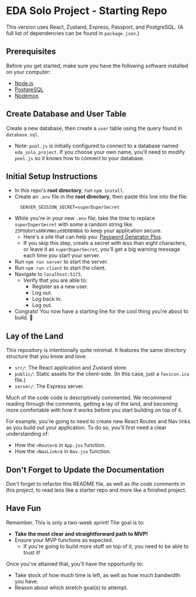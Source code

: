# EDA Solo Project - Starting Repo

This version uses React, Zustand, Express, Passport, and PostgreSQL. (A full list of dependencies can be found in `package.json`.)

## Prerequisites

Before you get started, make sure you have the following software installed on your computer:

- [Node.js](https://nodejs.org/en)
- [PostgreSQL](https://www.postgresql.org)
- [Nodemon](https://nodemon.io)

## Create Database and User Table

Create a new database, then create a `user` table using the query found in `database.sql`.

* Note: `pool.js` is initially configured to connect to a database named `eda_solo_project`. If you choose your own name, you'll need to modify `pool.js` so it knows how to connect to your database.

## Initial Setup Instructions

- In this repo's **root directory**, run `npm install`.
- Create an `.env` file in the **root directory**, then paste this line into the file:
    ```plaintext
      SERVER_SESSION_SECRET=superDuperSecret
    ```
- While you're in your new `.env` file, take the time to replace `superDuperSecret` with some a random string like `25POUbVtx6RKVNWszd9ERB9Bb6` to keep your application secure. 
    - Here's a site that can help you: [Password Generator Plus](https://passwordsgenerator.net).
    - If you skip this step, create a secret with less than eight characters, or leave it as `superDuperSecret`, you'll get a big warning message each time you start your server.
- Run `npm run server` to start the server.
- Run `npm run client` to start the client.
- Navigate to `localhost:5173`.
    - Verify that you are able to:
        - Register as a new user.
        - Log out.
        - Log back in.
        - Log out.
- Congrats! You now have a starting line for the cool thing you're about to build. 🙂

## Lay of the Land

This repository is intentionally quite minimal. It features the same directory structure that you know and love:

- `src/`: The React application and Zustand store.
- `public/`: Static assets for the client-side. (In this case, just a `favicon.ico` file.)
- `server/`: The Express server.

Much of the code code is descriptively commented. We recommend reading through the comments, getting a lay of the land, and becoming more comfortable with how it works before you start building on top of it.

For example, you're going to need to create new React Routes and Nav links as you build out your application. To do so, you'll first need a clear understanding of:

- How the `<Route>`s in `App.jsx` function.
- How the `<NavLink>`s in `Nav.jsx` function.


## Don't Forget to Update the Documentation

Don't forget to refactor this README file, as well as *the code comments in this project*, to read less like a starter repo and more like a finished project.

## Have Fun

Remember. This is only a two-week sprint! The goal is to:

- **Take the most clear and straightforward path to MVP!**
- Ensure your MVP functions as expected.
    - If you're going to build more stuff on top of it, you need to be able to trust it!

Once you've attained that, you'll have the opportunity to:

- Take stock of how much time is left, as well as how much bandwidth you have.
- Reason about which stretch goal(s) to attempt.
